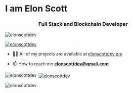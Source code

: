 <h1 align="left">I am Elon Scott</h1>
<h3 align="center">Full Stack and Blockchain Developer</h3>

<p align="left"> <img src="https://komarev.com/ghpvc/?username=elonscottdev&label=Profile%20views&color=0e75b6&style=flat" alt="elonscottdev" /> </p>

<p align="left"> <a href="https://github.com/ryo-ma/github-profile-trophy"><img src="https://github-profile-trophy.vercel.app/?username=elonscottdev" alt="elonscottdev" /></a> </p>

- 👨‍💻 All of my projects are available at [elonscottdev.pro](elonscottdev.pro)

- 📫 How to reach me **elonscottdev@gmail.com**

<p><img align="left" src="https://github-readme-stats.vercel.app/api/top-langs?username=elonscottdev&show_icons=true&locale=en&layout=compact" alt="elonscottdev" /></p>

<p>&nbsp;<img align="center" src="https://github-readme-stats.vercel.app/api?username=elonscottdev&show_icons=true&locale=en" alt="elonscottdev" /></p>

<p><img align="center" src="https://github-readme-streak-stats.herokuapp.com/?user=elonscottdev&" alt="elonscottdev" /></p>
